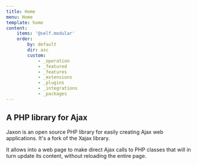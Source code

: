```yaml
---
title: Home
menu: Home
template: home
content:
    items: '@self.modular'
    order:
        by: default
        dir: asc
        custom:
            - _operation
            - _featured
            - _features
            - _extensions
            - _plugins
            - _integrations
            - _packages
---
```


## A PHP library for Ajax

Jaxon is an open source PHP library for easily creating Ajax web applications.
It's a fork of the Xajax library.

It allows into a web page to make direct Ajax calls to PHP classes that will in turn update its content, without reloading the entire page.

<!-- Jaxon implements a complete set of functions to define the contents and properties of the web page from PHP.
Several plugins exist to extend its functionalities and provide integration with various PHP frameworks.

Compared to Xajax, Jaxon is easier to use, it provides more functionalities, and it is more efficient.
It also works with the latest PHP versions. -->
